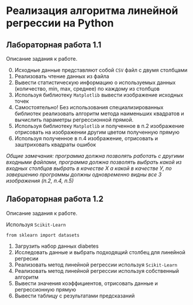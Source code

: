 # Реализация алгоритма линейной регрессии на Python
## Лабораторная работа 1.1
Описание задания к работе.

0.	Исходные данные представляют собой ```CSV``` файл с двумя столбцами
1.	Реализовать чтение данных из файла
2.	Вывести статистическую информацию о используемых данных (количество, min, max, среднее) по каждому из столбцов
3.	Используя библиотеку ```Matplotlib``` вывести изображение исходных точек
4.	Самостоятельно! Без использования специализированных библиотек реализовать алгоритм метода наименьших квадратов и вычислить параметры регрессионной прямой.
5.	Используя библиотеку ```Matplotlib``` и полученное в п.2 изображение отрисовать на изображении другим цветом полученную прямую
6.	Используя полученное в п.4 изображение, отрисовать и заштриховать квадраты ошибок

_Общие замечания: программа должна позволять работать с другими входными файлами, программа должна позволять выбрать какой из входных столбцов выбрать в качестве Х а какой в качестве У, по завершению программы должны одновременно видны все 3 изображения (п.2, п.4, п.5)_

## Лабораторная работа 1.2
Описание задания к работе.

Используя ```Scikit-Learn``` 

```from sklearn import datasets```

1. Загрузить набор данных diabetes
2. Исследовать данные и выбрать подходящий столбец для линейной регресии 
3. Реализовать метод линейной регрессии используя ```Scikit-Learn```
4. Реализовать метод линейной регрессии используя собственный алгоритм
5. Вывести значения коэффициентов, отрисовать данные и регрессионную прямую
6. Вывести таблицу с результатами предсказаний
